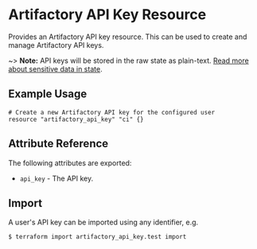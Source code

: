 # Artifactory API Key Resource

Provides an Artifactory API key resource. This can be used to create and manage Artifactory API keys.

~> **Note:** API keys will be stored in the raw state as plain-text. [Read more about sensitive data in
state](https://www.terraform.io/docs/state/sensitive-data.html).


## Example Usage

```hcl
# Create a new Artifactory API key for the configured user
resource "artifactory_api_key" "ci" {}
```

## Attribute Reference

The following attributes are exported:

* `api_key` - The API key.

## Import

A user's API key can be imported using any identifier, e.g.

```
$ terraform import artifactory_api_key.test import
```
